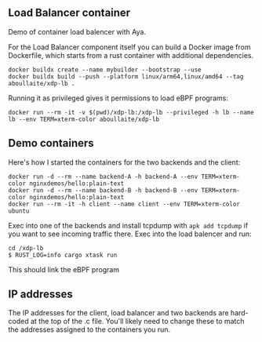 ## Load Balancer container

Demo of container load balencer with Aya.

For the Load Balancer component itself you can build a Docker image from Dockerfile, which starts from a rust container with additional dependencies.

```
docker buildx create --name mybuilder --bootstrap --use
docker buildx build --push --platform linux/arm64,linux/amd64 --tag aboullaite/xdp-lb .
```
Running it as privileged gives it permissions to load eBPF programs:
```
docker run --rm -it -v $(pwd)/xdp-lb:/xdp-lb --privileged -h lb --name lb --env TERM=xterm-color aboullaite/xdp-lb
```
## Demo containers
Here's how I started the containers for the two backends and the client:
```
docker run -d --rm --name backend-A -h backend-A --env TERM=xterm-color nginxdemos/hello:plain-text
docker run -d --rm --name backend-B -h backend-B --env TERM=xterm-color nginxdemos/hello:plain-text
docker run --rm -it -h client --name client --env TERM=xterm-color ubuntu
```

Exec into one of the backends and install tcpdump with `apk add tcpdump` if you want to see incoming traffic there.
Exec into the load balencer and run:
```
cd /xdp-lb
$ RUST_LOG=info cargo xtask run
```
This should link the eBPF program
## IP addresses
The IP addresses for the client, load balancer and two backends are hard-coded at the top of the .c file. You'll likely need to change these to match the addresses assigned to the containers you run.